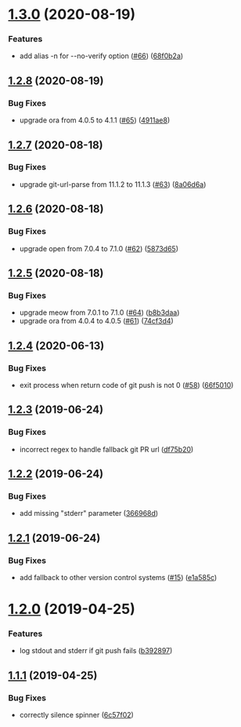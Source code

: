 # [1.3.0](https://github.com/tobiasbueschel/git-push-pr/compare/v1.2.8...v1.3.0) (2020-08-19)


### Features

* add alias -n for --no-verify option ([#66](https://github.com/tobiasbueschel/git-push-pr/issues/66)) ([68f0b2a](https://github.com/tobiasbueschel/git-push-pr/commit/68f0b2ac277792fa4cfc85244dc5766f3eefea00))

## [1.2.8](https://github.com/tobiasbueschel/git-push-pr/compare/v1.2.7...v1.2.8) (2020-08-19)


### Bug Fixes

* upgrade ora from 4.0.5 to 4.1.1 ([#65](https://github.com/tobiasbueschel/git-push-pr/issues/65)) ([4911ae8](https://github.com/tobiasbueschel/git-push-pr/commit/4911ae8bad73bcc3a00842f0a261911e6e053508))

## [1.2.7](https://github.com/tobiasbueschel/git-push-pr/compare/v1.2.6...v1.2.7) (2020-08-18)


### Bug Fixes

* upgrade git-url-parse from 11.1.2 to 11.1.3 ([#63](https://github.com/tobiasbueschel/git-push-pr/issues/63)) ([8a06d6a](https://github.com/tobiasbueschel/git-push-pr/commit/8a06d6a5c2449860018970af687e650315f258c0))

## [1.2.6](https://github.com/tobiasbueschel/git-push-pr/compare/v1.2.5...v1.2.6) (2020-08-18)


### Bug Fixes

* upgrade open from 7.0.4 to 7.1.0 ([#62](https://github.com/tobiasbueschel/git-push-pr/issues/62)) ([5873d65](https://github.com/tobiasbueschel/git-push-pr/commit/5873d6561319d942d0cf8f8ce94999144c7d7707))

## [1.2.5](https://github.com/tobiasbueschel/git-push-pr/compare/v1.2.4...v1.2.5) (2020-08-18)


### Bug Fixes

* upgrade meow from 7.0.1 to 7.1.0 ([#64](https://github.com/tobiasbueschel/git-push-pr/issues/64)) ([b8b3daa](https://github.com/tobiasbueschel/git-push-pr/commit/b8b3daa90b4d763d5a3b26008b1a89b947d6a85a))
* upgrade ora from 4.0.4 to 4.0.5 ([#61](https://github.com/tobiasbueschel/git-push-pr/issues/61)) ([74cf3d4](https://github.com/tobiasbueschel/git-push-pr/commit/74cf3d45a119ad9e172d0525176e771746753c80))

## [1.2.4](https://github.com/tobiasbueschel/git-push-pr/compare/v1.2.3...v1.2.4) (2020-06-13)


### Bug Fixes

* exit process when return code of git push is not 0 ([#58](https://github.com/tobiasbueschel/git-push-pr/issues/58)) ([66f5010](https://github.com/tobiasbueschel/git-push-pr/commit/66f5010e219417aa0726b864f66f085b019c2f9c))

## [1.2.3](https://github.com/tobiasbueschel/git-push-pr/compare/v1.2.2...v1.2.3) (2019-06-24)


### Bug Fixes

* incorrect regex to handle fallback git PR url ([df75b20](https://github.com/tobiasbueschel/git-push-pr/commit/df75b20))

## [1.2.2](https://github.com/tobiasbueschel/git-push-pr/compare/v1.2.1...v1.2.2) (2019-06-24)


### Bug Fixes

* add missing "stderr" parameter ([366968d](https://github.com/tobiasbueschel/git-push-pr/commit/366968d))

## [1.2.1](https://github.com/tobiasbueschel/git-push-pr/compare/v1.2.0...v1.2.1) (2019-06-24)


### Bug Fixes

* add fallback to other version control systems ([#15](https://github.com/tobiasbueschel/git-push-pr/issues/15)) ([e1a585c](https://github.com/tobiasbueschel/git-push-pr/commit/e1a585c))

# [1.2.0](https://github.com/tobiasbueschel/git-push-pr/compare/v1.1.1...v1.2.0) (2019-04-25)


### Features

* log stdout and stderr if git push fails ([b392897](https://github.com/tobiasbueschel/git-push-pr/commit/b392897))

## [1.1.1](https://github.com/tobiasbueschel/git-push-pr/compare/v1.1.0...v1.1.1) (2019-04-25)


### Bug Fixes

* correctly silence spinner ([6c57f02](https://github.com/tobiasbueschel/git-push-pr/commit/6c57f02))
